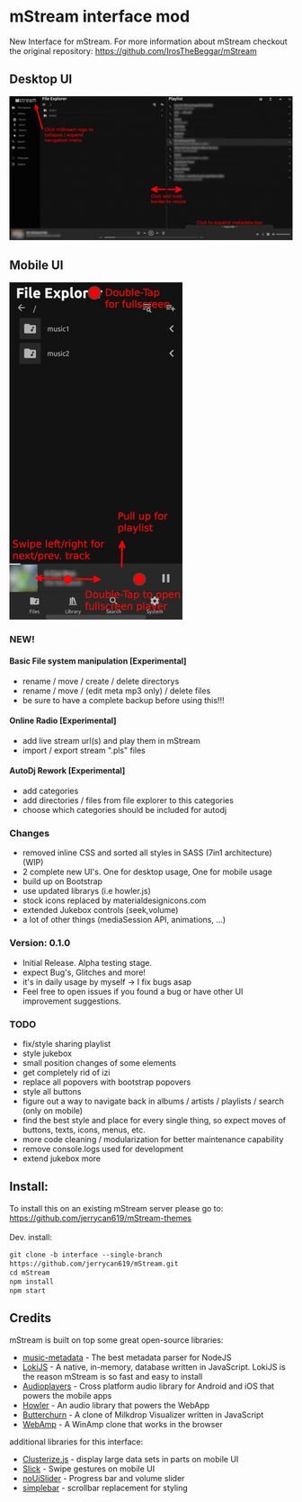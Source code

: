 # mStream interface mod

New Interface for mStream. 
For more information about mStream checkout the original repository: https://github.com/IrosTheBeggar/mStream

## Desktop UI
![](/git_img/desktop.gif)

## Mobile UI
![](/git_img/mobile.gif)

### NEW!
#### Basic File system manipulation [Experimental]
* rename / move / create / delete directorys
* rename / move / (edit meta mp3 only) / delete files
* be sure to have a complete backup before using this!!!
#### Online Radio [Experimental]
* add live stream url(s) and play them in mStream
* import / export stream ".pls" files

#### AutoDj Rework [Experimental]
* add categories
* add directories / files from file explorer to this categories
* choose which categories should be included for autodj

### Changes
* removed inline CSS and sorted all styles in SASS (7in1 architecture) (WIP)
* 2 complete new UI's. One for desktop usage, One for mobile usage
* build up on Bootstrap
* use updated librarys (i.e howler.js)
* stock icons replaced by materialdesignicons.com
* extended Jukebox controls (seek,volume)
* a lot of other things (mediaSession API, animations, ...)

### Version: 0.1.0
* Initial Release. Alpha testing stage.
* expect Bug's, Glitches and more!
* it's in daily usage by myself -> I fix bugs asap
* Feel free to open issues if you found a bug or have other UI improvement suggestions.

### TODO
* fix/style sharing playlist
* style jukebox
* small position changes of some elements
* get completely rid of izi
* replace all popovers with bootstrap popovers
* style all buttons
* figure out a way to navigate back in albums / artists / playlists / search (only on mobile)
* find the best style and place for every single thing, so expect moves of buttons, texts, icons, menus, etc.
* more code cleaning / modularization for better maintenance capability
* remove console.logs used for development
* extend jukebox more

## Install:
To install this on an existing mStream server please go to: https://github.com/jerrycan619/mStream-themes
<br/><br/>
Dev. install:<br/>
```shell
git clone -b interface --single-branch https://github.com/jerrycan619/mStream.git
cd mStream
npm install
npm start
```
## Credits

mStream is built on top some great open-source libraries:

* [music-metadata](https://github.com/Borewit/music-metadata) - The best metadata parser for NodeJS
* [LokiJS](https://github.com/techfort/LokiJS) - A native, in-memory, database written in JavaScript.  LokiJS is the reason mStream is so fast and easy to install
* [Audioplayers](https://github.com/luanpotter/audioplayers) - Cross platform audio library for Android and iOS that powers the mobile apps
* [Howler](https://github.com/goldfire/howler.js) - An audio library that powers the WebApp
* [Butterchurn](https://github.com/jberg/butterchurn) - A clone of Milkdrop Visualizer written in JavaScript
* [WebAmp](https://github.com/captbaritone/webamp) - A WinAmp clone that works in the browser

additional libraries for this interface:
* [Clusterize.js](https://github.com/NeXTs/Clusterize.js) - display large data sets in parts on mobile UI
* [Slick](https://github.com/kenwheeler/slick/) - Swipe gestures on mobile UI
* [noUiSlider](https://github.com/leongersen/noUiSlider) - Progress bar and volume slider
* [simplebar](https://github.com/Grsmto/simplebar) - scrollbar replacement for styling



